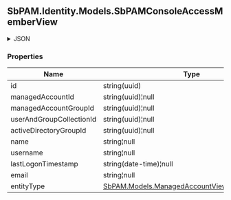 
<h2 id="tocS_SbPAM.Identity.Models.SbPAMConsoleAccessMemberView">SbPAM.Identity.Models.SbPAMConsoleAccessMemberView</h2>

<a id="schemasbpam.identity.models.sbpamconsoleaccessmemberview"></a>
<a id="schema_SbPAM.Identity.Models.SbPAMConsoleAccessMemberView"></a>
<a id="tocSsbpam.identity.models.sbpamconsoleaccessmemberview"></a>
<a id="tocssbpam.identity.models.sbpamconsoleaccessmemberview"></a>

<details><summary>JSON</summary>


```json
{
  "id": "497f6eca-6276-4993-bfeb-53cbbbba6f08",
  "managedAccountId": "98c25b84-2c06-4fcd-94c7-306443f45a3d",
  "managedAccountGroupId": "e26d71c7-3b1a-42f3-b335-0d300235f20b",
  "userAndGroupCollectionId": "2d83e96c-5513-4ec8-88fe-e1d5997877c9",
  "activeDirectoryGroupId": "178427bb-2036-4475-8b5c-2904ab4ca34e",
  "name": "string",
  "username": "string",
  "lastLogonTimestamp": "2019-08-24T14:15:22Z",
  "email": "string",
  "entityType": "ManagedAccount"
}

```


</details>

### Properties

|Name|Type|Required|Restrictions|Description|
|---|---|---|---|---|
|id|string(uuid)|false|none|none|
|managedAccountId|string(uuid)¦null|false|none|none|
|managedAccountGroupId|string(uuid)¦null|false|none|none|
|userAndGroupCollectionId|string(uuid)¦null|false|none|none|
|activeDirectoryGroupId|string(uuid)¦null|false|none|none|
|name|string¦null|false|none|none|
|username|string¦null|false|none|none|
|lastLogonTimestamp|string(date-time)¦null|false|none|none|
|email|string¦null|false|none|none|
|entityType|[SbPAM.Models.ManagedAccountViewEntityTypeEnum](../Models/sbpam.models.managedaccountviewentitytypeenum.md)|false|none|none|


